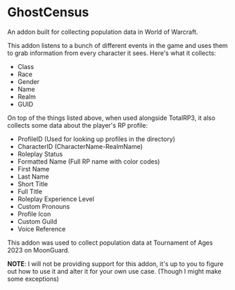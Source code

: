 # GhostCensus
An addon built for collecting population data in World of Warcraft.

This addon listens to a bunch of different events in the game and uses them to grab information from every character it sees.
Here's what it collects:
- Class
- Race
- Gender
- Name
- Realm
- GUID

On top of the things listed above, when used alongside TotalRP3, it also collects some data about the player's RP profile:
- ProfileID (Used for looking up profiles in the directory)
- CharacterID (CharacterName-RealmName)
- Roleplay Status
- Formatted Name (Full RP name with color codes)
- First Name
- Last Name
- Short Title
- Full Title
- Roleplay Experience Level
- Custom Pronouns
- Profile Icon
- Custom Guild
- Voice Reference

This addon was used to collect population data at Tournament of Ages 2023 on MoonGuard.

**NOTE**: I will not be providing support for this addon, it's up to you to figure out how to use it and alter it for your own use case. (Though I might make some exceptions)
